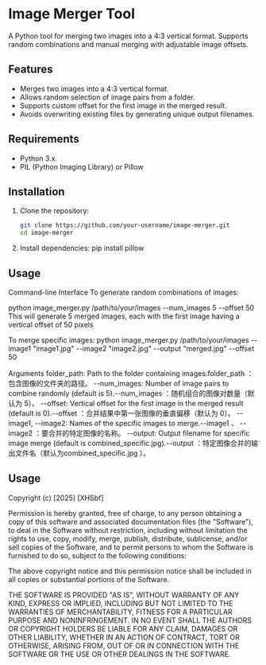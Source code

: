 # Image Merger Tool

A Python tool for merging two images into a 4:3 vertical format. Supports random combinations and manual merging with adjustable image offsets.

## Features

- Merges two images into a 4:3 vertical format.
- Allows random selection of image pairs from a folder.
- Supports custom offset for the first image in the merged result.
- Avoids overwriting existing files by generating unique output filenames.

## Requirements

- Python 3.x
- PIL (Python Imaging Library) or Pillow

## Installation

1. Clone the repository:

   ```bash
   git clone https://github.com/your-username/image-merger.git
   cd image-merger
   
2. Install dependencies:
   pip install pillow

## Usage
Command-line Interface
To generate random combinations of images:

python image_merger.py /path/to/your/images --num_images 5 --offset 50
This will generate 5 merged images, each with the first image having a vertical offset of 50 pixels

To merge specific images:
python image_merger.py /path/to/your/images --image1 "image1.jpg" --image2 "image2.jpg" --output "merged.jpg" --offset 50

Arguments
folder_path: Path to the folder containing images.folder_path ：包含图像的文件夹的路径。
--num_images: Number of image pairs to combine randomly (default is 5).--num_images ：随机组合的图像对数量（默认为 5）。
--offset: Vertical offset for the first image in the merged result (default is 0).--offset ：合并结果中第一张图像的垂直偏移（默认为 0）。
--image1, --image2: Names of the specific images to merge.--image1 、 --image2 ：要合并的特定图像的名称。
--output: Output filename for specific image merge (default is combined_specific.jpg).--output ：特定图像合并的输出文件名（默认为combined_specific.jpg ）。

## Usage
Copyright (c) [2025] [XHSbf]

Permission is hereby granted, free of charge, to any person obtaining a copy of this software and associated documentation files (the "Software"), to deal in the Software without restriction, including without limitation the rights to use, copy, modify, merge, publish, distribute, sublicense, and/or sell copies of the Software, and to permit persons to whom the Software is furnished to do so, subject to the following conditions:

The above copyright notice and this permission notice shall be included in all copies or substantial portions of the Software.

THE SOFTWARE IS PROVIDED "AS IS", WITHOUT WARRANTY OF ANY KIND, EXPRESS OR IMPLIED, INCLUDING BUT NOT LIMITED TO THE WARRANTIES OF MERCHANTABILITY, FITNESS FOR A PARTICULAR PURPOSE AND NONINFRINGEMENT. IN NO EVENT SHALL THE AUTHORS OR COPYRIGHT HOLDERS BE LIABLE FOR ANY CLAIM, DAMAGES OR OTHER LIABILITY, WHETHER IN AN ACTION OF CONTRACT, TORT OR OTHERWISE, ARISING FROM, OUT OF OR IN CONNECTION WITH THE SOFTWARE OR THE USE OR OTHER DEALINGS IN THE SOFTWARE.
